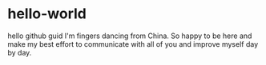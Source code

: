 # hello-world
hello github guid
I'm fingers dancing from China.
So happy to be here and make my best effort to communicate with all of you and improve myself day by day.
